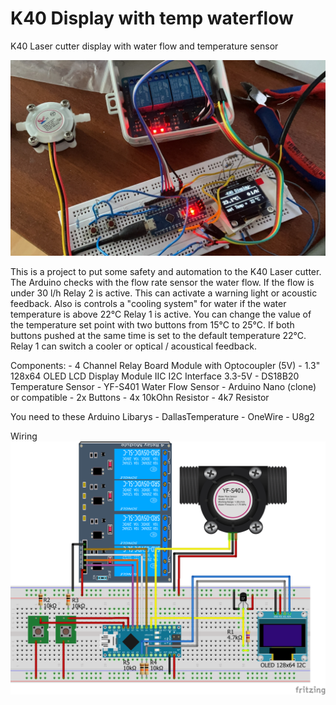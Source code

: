 # K40 Display with temp waterflow
K40 Laser cutter display with water flow and temperature sensor

![Image description](https://github.com/carsten-wolf/K40_Display_with_temp_waterflow/blob/main/Pictures/K40_Display_with_temp_waterflow_01.jpg)

This is a project to put some safety and automation to the K40 Laser cutter.
The Arduino checks with the flow rate sensor the water flow. If the flow is under 30 l/h Relay 2 is active.
This can activate a warning light or acoustic feedback.
Also is controls a "cooling system" for water if the water temperature is above 22°C Relay 1 is active.
You can change the value of the temperature set point with two buttons from 15°C to 25°C.
If both buttons pushed at the same time is set to the default temperature 22°C.
Relay 1 can switch a cooler or optical / acoustical feedback.

Components:
	- 4 Channel Relay Board Module with Optocoupler (5V)
	- 1.3" 128x64 OLED LCD Display Module IIC I2C Interface 3.3-5V
	- DS18B20 Temperature Sensor
	- YF-S401 Water Flow Sensor
	- Arduino Nano (clone) or compatible
	- 2x Buttons
	- 4x 10kOhn Resistor
	- 4k7 Resistor

You need to these Arduino Libarys
	- DallasTemperature
	- OneWire
	- U8g2

Wiring
![Image description](https://github.com/carsten-wolf/K40_Display_with_temp_waterflow/blob/main/K40-Display_wiring.png)

